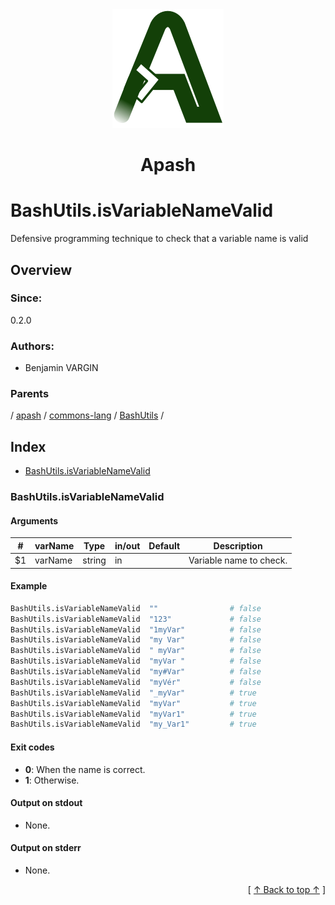 
<div align='center' id='apash-top'>
  <a href='https://github.com/hastec-fr/apash'>
    <img alt='apash-logo' src='../../../../../../../assets/apash-logo.svg'/>
  </a>

  # Apash
</div>

# BashUtils.isVariableNameValid

Defensive programming technique to check that a variable name is valid

## Overview

### Since:
0.2.0

### Authors:
* Benjamin VARGIN

### Parents
<!-- apash.parentBegin -->
[](../../../../.md) / [apash](../../../apash.md) / [commons-lang](../../commons-lang.md) / [BashUtils](../BashUtils.md) / 
<!-- apash.parentEnd -->

## Index

* [BashUtils.isVariableNameValid](#bashutilsisvariablenamevalid)

### BashUtils.isVariableNameValid

#### Arguments
| #      | varName        | Type          | in/out   | Default    | Description                           |
|--------|----------------|---------------|----------|------------|---------------------------------------|
| $1     | varName        | string        | in       |            | Variable name to check.               |

#### Example
```bash
BashUtils.isVariableNameValid  ""                # false
BashUtils.isVariableNameValid  "123"             # false
BashUtils.isVariableNameValid  "1myVar"          # false
BashUtils.isVariableNameValid  "my Var"          # false
BashUtils.isVariableNameValid  " myVar"          # false
BashUtils.isVariableNameValid  "myVar "          # false
BashUtils.isVariableNameValid  "my#Var"          # false
BashUtils.isVariableNameValid  "myVér"           # false
BashUtils.isVariableNameValid  "_myVar"          # true
BashUtils.isVariableNameValid  "myVar"           # true
BashUtils.isVariableNameValid  "myVar1"          # true
BashUtils.isVariableNameValid  "my_Var1"         # true
```

#### Exit codes

* **0**: When the name is correct.
* **1**: Otherwise.

#### Output on stdout

* None.

#### Output on stderr

* None.


  <div align='right'>[ <a href='#apash-top'>↑ Back to top ↑</a> ]</div>

